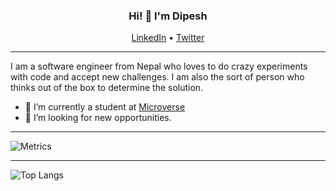 <!--
**dipbazz/dipbazz** is a ✨ _special_ ✨ repository because its `README.md` (this file) appears on your GitHub profile.

Here are some ideas to get you started:

- 🔭 I’m currently working on ...
- 🌱 I’m currently learning ...
- 👯 I’m looking to collaborate on ...
- 🤔 I’m looking for help with ...
- 💬 Ask me about ...
- 📫 How to reach me: ...
- 😄 Pronouns: ...
- ⚡ Fun fact: ...
-->

<h3 align="center"> Hi! 👋 I'm Dipesh</h3>

<p align="center">
  <a href="https://www.linkedin.com/in/dipbazz/">LinkedIn</a> •
  <a href="https://twitter.com/dipbazz">Twitter</a>
</p>

---

I am a software engineer from Nepal who loves to do crazy experiments with code and accept new challenges. I am also the sort of person who thinks out of the box to determine the solution.

- 🌱 I’m currently a student at [Microverse](https://microverse.org/)
- 🤔 I’m looking for new opportunities.

---
![Metrics](https://metrics.lecoq.io/dipbazz?template=classic&base.header=0&base.community=0&config.timezone=Asia%2FKatmandu&config.padding=10%25%2C%2013%25)

---

<img src="https://github-readme-stats.vercel.app/api/top-langs/?username=dipbazz" alt="Top Langs"/>  

